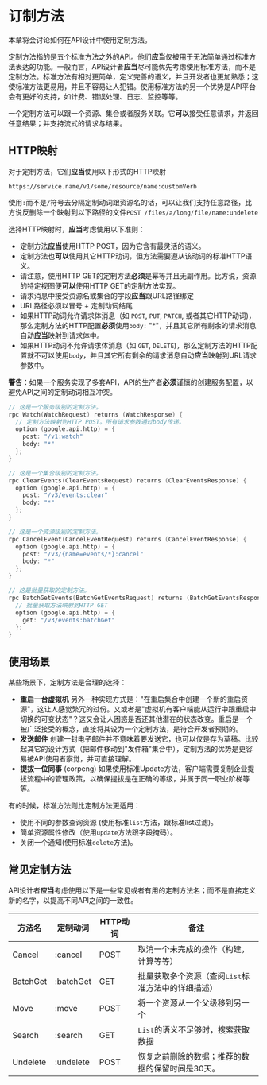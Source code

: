 # 订制方法

本章将会讨论如何在API设计中使用定制方法。

定制方法指的是五个标准方法之外的API。他们**应当**仅被用于无法简单通过标准方法表达的功能。一般而言，API设计者**应当**尽可能优先考虑使用标准方法，而不是定制方法。标准方法有相对更简单，定义完善的语义，并且开发者也更加熟悉；这使标准方法更易用，并且不容易让人犯错。使用标准方法的另一个优势是API平台会有更好的支持，如计费、错误处理、日志、监控等等。

一个定制方法可以跟一个资源、集合或者服务关联。它**可以**接受任意请求，并返回任意结果；并支持流式的请求与结果。

## HTTP映射

对于定制方法，它们**应当**使用以下形式的HTTP映射

    https://service.name/v1/some/resource/name:customVerb

使用`:`而不是`/`符号去分隔定制动词跟资源名的话，可以让我们支持任意路径，比方说反删除一个映射到以下路径的文件`POST /files/a/long/file/name:undelete`

选择HTTP映射时，**应当**考虑使用以下准则：

* 定制方法**应当**使用HTTP POST，因为它含有最灵活的语义。
* 定制方法也**可以**使用其它HTTP动词，但方法需要遵从该动词的标准HTTP语义。
* 请注意，使用HTTP GET的定制方法**必须**是幂等并且无副作用。比方说，资源的特定视图便**可以**使用HTTP GET的定制方法实现。
* 请求消息中接受资源名或集合的字段**应当**跟URL路径绑定
* URL路径必须以冒号 + 定制动词结尾
* 如果HTTP动词允许请求体消息（如 `POST`, `PUT`, `PATCH`, 或者其它HTTP动词)，那么定制方法的HTTP配置**必须**使用`body:` "*"，并且其它所有剩余的请求消息自动**应当**映射到请求体中。
* 如果HTTP动词不允许请求体消息（如 `GET`, `DELETE`)，那么定制方法的HTTP配置就不可以使用`body`，并且其它所有剩余的请求消息自动**应当**映射到URL请求参数中。

**警告**：如果一个服务实现了多套API，API的生产者**必须**谨慎的创建服务配置，以避免API之间的定制动词相互冲突。

```go
// 这是一个服务级别的定制方法。
rpc Watch(WatchRequest) returns (WatchResponse) {
  // 定制方法映射到HTTP POST。所有请求参数通过body传递。
  option (google.api.http) = {
    post: "/v1:watch"
    body: "*"
  };
}

// 这是一个集合级别的定制方法。
rpc ClearEvents(ClearEventsRequest) returns (ClearEventsResponse) {
  option (google.api.http) = {
    post: "/v3/events:clear"
    body: "*"
  };
}

// 这是一个资源级别的定制方法。
rpc CancelEvent(CancelEventRequest) returns (CancelEventResponse) {
  option (google.api.http) = {
    post: "/v3/{name=events/*}:cancel"
    body: "*"
  };
}

// 这是批量获取的定制方法。
rpc BatchGetEvents(BatchGetEventsRequest) returns (BatchGetEventsResponse) {
  // 批量获取方法映射到HTTP GET
  option (google.api.http) = {
    get: "/v3/events:batchGet"
  };
}
```

## 使用场景

某些场景下，定制方法是合理的选择：

* **重启一台虚拟机** 另外一种实现方式是："在重启集合中创建一个新的重启资源"，这让人感觉繁冗的过份。又或者是"虚拟机有客户端能从运行中跟重启中切换的可变状态"？这又会让人困惑是否还其他潜在的状态改变。重启是一个被广泛接受的概念，直接将其设为一个定制方法，是符合开发者预期的。
* **发送邮件** 创建一封电子邮件并不意味着要发送它，也可以仅是存为草稿。比较起其它的设计方式（把邮件移动到"发件箱"集合中），定制方法的优势是更容易被API使用者察觉，并可直接理解。
* **提拔一位同事** (corpeng) 如果使用标准Update方法，客户端需要复制企业提拔流程中的管理政策，以确保提拔是在正确的等级，并属于同一职业阶梯等等。

有的时候，标准方法则比定制方法更适用：

* 使用不同的参数查询资源 (使用标准`list`方法，跟标准list过滤)。
* 简单资源属性修改（使用`update`方法跟字段掩码）。
* 关闭一个通知(使用标准`delete`方法)。

## 常见定制方法

API设计者**应当**考虑使用以下是一些常见或者有用的定制方法名；而不是直接定义新的名字，以提高不同API之间的一致性。

| 方法名   | 定制动词  | HTTP动词 | 备注                                               |
| -------- | --------- | -------- | -------------------------------------------------- |
| Cancel   | :cancel   | POST     | 取消一个未完成的操作（构建，计算等等）             |
| BatchGet | :batchGet | GET      | 批量获取多个资源（查阅`List`标准方法中的详细描述） |
| Move     | :move     | POST     | 将一个资源从一个父级移到另一个                     |
| Search   | :search   | GET      | `List`的语义不足够时，搜索获取数据                 |
| Undelete | :undelete | POST     | 恢复之前删除的数据；推荐的数据的保留时间是30天。   |
